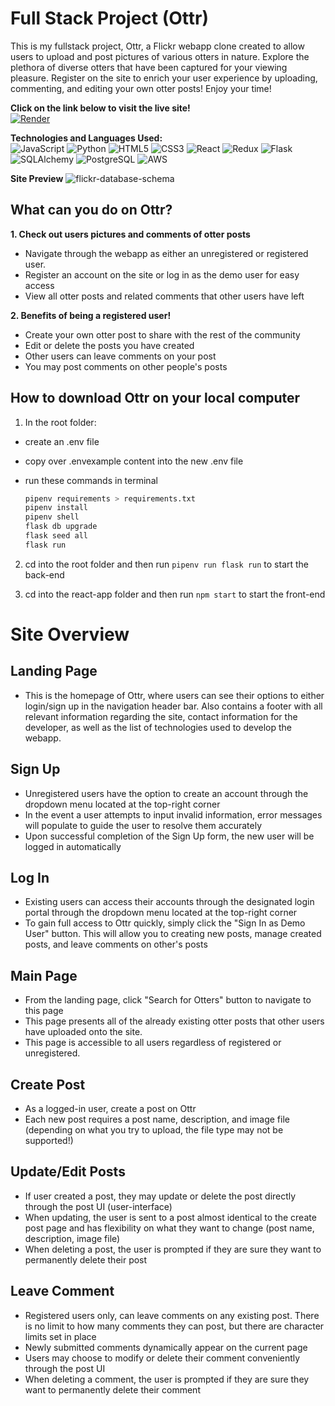 # Full Stack Project (Ottr)
This is my fullstack project, Ottr, a Flickr webapp clone created to allow users to upload and post pictures of various otters in nature. Explore the plethora of diverse otters that have been captured for your viewing pleasure. Register on the site to enrich your user experience by uploading, commenting, and editing your own otter posts! Enjoy your time!

**Click on the link below to visit the live site!** <br>
[![Render](https://img.shields.io/badge/Render-%46E3B7.svg?style=for-the-badge&logo=render&logoColor=white)
](https://ottr.onrender.com/)

**Technologies and Languages Used:** <br>
![JavaScript](https://img.shields.io/badge/javascript-%23323330.svg?style=for-the-badge&logo=javascript&logoColor=%23F7DF1E)
![Python](https://img.shields.io/badge/python-%233776AB.svg?style=for-the-badge&logo=python&logoColor=white)
![HTML5](https://img.shields.io/badge/html5-%23E34F26.svg?style=for-the-badge&logo=html5&logoColor=white)
![CSS3](https://img.shields.io/badge/css3-%231572B6.svg?style=for-the-badge&logo=css3&logoColor=white)
![React](https://img.shields.io/badge/react-%2361DAFB.svg?style=for-the-badge&logo=react&logoColor=white)
![Redux](https://img.shields.io/badge/redux-%23764ABC.svg?style=for-the-badge&logo=redux&logoColor=white)
![Flask](https://img.shields.io/badge/flask-%23000.svg?style=for-the-badge&logo=flask&logoColor=white)
![SQLAlchemy](https://img.shields.io/badge/sqlalchemy-%23333.svg?style=for-the-badge&logo=sqlalchemy&logoColor=white)
![PostgreSQL](https://img.shields.io/badge/postgresql-%23336791.svg?style=for-the-badge&logo=postgresql&logoColor=white)
![AWS](https://img.shields.io/badge/aws-%23232F3E.svg?style=for-the-badge&logo=amazonaws&logoColor=white)



**Site Preview**
![flickr-database-schema]

[flickr-database-schema]: https://i.imgur.com/UjVCVUQ.jpeg



## What can you do on Ottr?

**1. Check out users pictures and comments of otter posts** <br>

- Navigate through the webapp as either an unregistered or registered user.
- Register an account on the site or log in as the demo user for easy access
- View all otter posts and related comments that other users have left

**2. Benefits of being a registered user!** <br>

- Create your own otter post to share with the rest of the community
- Edit or delete the posts you have created
- Other users can leave comments on your post
- You may post comments on other people's posts

## How to download Ottr on your local computer

1. In the root folder:

- create an .env file
- copy over .envexample content into the new .env file
- run these commands in terminal

  ```bash
  pipenv requirements > requirements.txt
  pipenv install
  pipenv shell
  flask db upgrade
  flask seed all
  flask run
  ```

2. cd into the root folder and then run `pipenv run flask run` to start the back-end

3. cd into the react-app folder and then run `npm start` to start the front-end

# Site Overview

## Landing Page
- This is the homepage of Ottr, where users can see their options to either login/sign up in the navigation header bar. Also contains a footer with all relevant information regarding the site, contact information for the developer, as well as the list of technologies used to develop the webapp.

## Sign Up
- Unregistered users have the option to create an account through the dropdown menu located at the top-right corner
- In the event a user attempts to input invalid information, error messages will populate to guide the user to resolve them accurately
- Upon successful completion of the Sign Up form, the new user will be logged in automatically

## Log In
- Existing users can access their accounts through the designated login portal through the dropdown menu located at the top-right corner
- To gain full access to Ottr quickly, simply click the "Sign In as Demo User" button. This will allow you to creating new posts, manage created posts, and leave comments on other's posts

## Main Page
- From the landing page, click "Search for Otters" button to navigate to this page
- This page presents all of the already existing otter posts that other users have uploaded onto the site.
- This page is accessible to all users regardless of registered or unregistered.

## Create Post
- As a logged-in user, create a post on Ottr
- Each new post requires a post name, description, and image file (depending on what you try to upload, the file type may not be supported!)

## Update/Edit Posts
- If user created a post, they may update or delete the post directly through the post UI (user-interface)
- When updating, the user is sent to a post almost identical to the create post page and has flexibility on what they want to change (post name, description, image file)
- When deleting a post, the user is prompted if they are sure they want to permanently delete their post

## Leave Comment
- Registered users only, can leave comments on any existing post. There is no limit to how many comments they can post, but there are character limits set in place
- Newly submitted comments dynamically appear on the current page
- Users may choose to modify or delete their comment conveniently through the post UI
- When deleting a comment, the user is prompted if they are sure they want to permanently delete their comment
